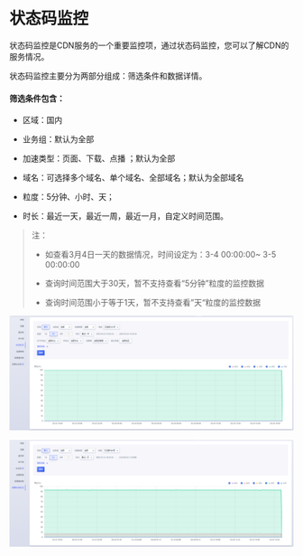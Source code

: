 # 状态码监控

状态码监控是CDN服务的一个重要监控项，通过状态码监控，您可以了解CDN的服务情况。

状态码监控主要分为两部分组成：筛选条件和数据详情。

#### 筛选条件包含：

* 区域：国内

* 业务组：默认为全部

* 加速类型：页面、下载、点播 ；默认为全部

* 域名：可选择多个域名、单个域名、全部域名；默认为全部域名

* 粒度：5分钟、小时、天；

* 时长：最近一天，最近一周，最近一月，自定义时间范围。

>注：
>
>* 如查看3月4日一天的数据情况，时间设定为：3-4 00:00:00~ 3-5 00:00:00
>
>* 查询时间范围大于30天，暂不支持查看“5分钟”粒度的监控数据
>* 查询时间范围小于等于1天，暂不支持查看”天“粒度的监控数据


![2022-状态码监控](../images/2022-状态码监控.png)

![2022-回源状态码监控](../images/2022-回源状态码监控.png)
